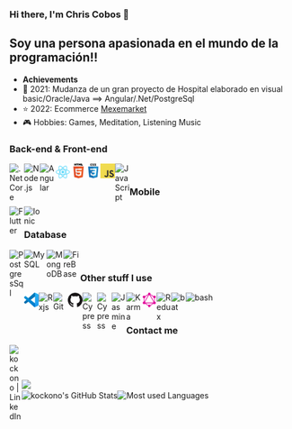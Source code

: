 ### Hi there, I'm Chris Cobos 👋

<!-- [![Website](https://img.shields.io/website?label=codeSTACKr.com&style=for-the-badge&url=https%3A%2F%2Fcodestackr.com)](https://codestackr.com) -->

## Soy una persona apasionada en el mundo de la programación!!

- **Achievements**
- 🥅 2021: Mudanza de un gran proyecto de Hospital elaborado en visual basic/Oracle/Java ==> Angular/.Net/PostgreSql
- :star: 2022: Ecommerce [Mexemarket](https://mexemarket.com.mx/) 
- :video_game: Hobbies: Games, Meditation, Listening Music

### Back-end & Front-end
<img align="left" alt=".NetCore" width="26px" src="https://upload.wikimedia.org/wikipedia/commons/thumb/e/ee/.NET_Core_Logo.svg/2048px-.NET_Core_Logo.svg.png" />
<img align="left" alt="Node.js" width="28px" src="https://cdn.iconscout.com/icon/free/png-256/node-js-1174925.png" />

<img align="left" alt="Angular" width="26px" src="https://cdn.icon-icons.com/icons2/2699/PNG/512/angular_logo_icon_169595.png"/>
<img align="left" alt="React" width="30px" src="https://raw.githubusercontent.com/github/explore/80688e429a7d4ef2fca1e82350fe8e3517d3494d/topics/react/react.png" />
<img align="left" alt="HTML5" width="26px" src="https://raw.githubusercontent.com/github/explore/80688e429a7d4ef2fca1e82350fe8e3517d3494d/topics/html/html.png" />
<img align="left" alt="CSS3" width="26px" src="https://raw.githubusercontent.com/github/explore/80688e429a7d4ef2fca1e82350fe8e3517d3494d/topics/css/css.png" />
<img align="left" alt="JavaScript" width="26px" src="https://raw.githubusercontent.com/github/explore/80688e429a7d4ef2fca1e82350fe8e3517d3494d/topics/javascript/javascript.png" />
<img align="left" alt="JavaScript" width="26px" src="https://cdn-icons-png.flaticon.com/512/5968/5968381.png" />

<br />

### Mobile
<img align="left" alt="Flutter" width="26px" src="https://cdn.iconscout.com/icon/free/png-512/flutter-2038877-1720090.png"/>
<img align="left" alt="Ionic" width="32px" src="https://ionicframework.com/blog/wp-content/uploads/2016/08/ionic-icon-150x150.png"/>

<br />

### Database
<img align="left" alt="PostgresSql" width="26px" src="https://cdn.iconscout.com/icon/free/png-256/postgresql-226047.png"/>
<img align="left" alt="MySQL" width="40px" src="https://d1.awsstatic.com/asset-repository/products/amazon-rds/1024px-MySQL.ff87215b43fd7292af172e2a5d9b844217262571.png" />
<img align="left" alt="MongoDB" width="30px" src="https://img.icons8.com/color/452/mongodb.png" />
<img align="left" alt="FireBase" width="30px" src="https://miro.medium.com/max/400/1*JktK87FL_sqDDnuxHxe6Fw.png" />
<br />

### Other stuff I use
<img align="left" alt="Visual Studio Code" width="26px" src="https://raw.githubusercontent.com/github/explore/80688e429a7d4ef2fca1e82350fe8e3517d3494d/topics/visual-studio-code/visual-studio-code.png" />
<img align="left" alt="Rxjs" width="26px" src="https://rxjs.dev/generated/images/marketing/home/Rx_Logo-512-512.png"/>
<img align="left" alt="Git" width="26px" src="https://cdn.worldvectorlogo.com/logos/git-icon.svg" />
<img align="left" alt="GitHub" width="26px" src="https://raw.githubusercontent.com/github/explore/78df643247d429f6cc873026c0622819ad797942/topics/github/github.png" />
<img align="left" alt="Cypress" width="26x" src="https://media-asgard.s3.eu-west-1.amazonaws.com/5c0f3742-3c2f-4f5e-807d-97edb94a283e_Cypress_icon.png" />
<img align="left" alt="Cypress" width="26x" src="https://nx.dev/documentation/shared/jest-logo.png" />
<img align="left" alt="Jasmine" width="26x" src="https://upload.wikimedia.org/wikipedia/en/2/22/Logo_jasmine.svg" />
<img align="left" alt="Karma" width="28x" src="https://i.blogs.es/bba3ba/jasminekarmaspoke1/1366_2000.png" />

<img align="left" alt="GraphQL" width="26px" src="https://raw.githubusercontent.com/github/explore/80688e429a7d4ef2fca1e82350fe8e3517d3494d/topics/graphql/graphql.png" />

<img align="left" alt="Redux" width="26px" src="http://nightdeveloper.net/wp-content/uploads/2018/01/logo.png" />
<img align="left" alt="bat" width="26px" src="https://cdn-icons-png.flaticon.com/512/5199/5199981.png" />
<img align="left" alt="bash" width="60px" src="https://cdn.icon-icons.com/icons2/2699/PNG/512/gnu_bash_logo_icon_170080.png" />
<br />

<!-- <img align="left" alt="Sass" width="26px" src="https://raw.githubusercontent.com/github/explore/80688e429a7d4ef2fca1e82350fe8e3517d3494d/topics/sass/sass.png" /> -->

<br />

### Contact me

<!-- [<img align="left" alt="kockono.com" width="22px" src="https://raw.githubusercontent.com/iconic/open-iconic/master/svg/globe.svg" />][website] -->
[<img align="left" alt="kockono | LinkedIn" width="22px" src="https://cdn.jsdelivr.net/npm/simple-icons@v3/icons/linkedin.svg" />][linkedin]

<br />

[website]: Construcción
[linkedin]: https://www.linkedin.com/in/chris-marquez-cobos
<br />

<img src="https://github-profile-trophy.vercel.app/?username=kockono&column=7"/>

<div>
    <img align="left" alt="kockono's GitHub Stats"  src="https://github-readme-stats.vercel.app/api?username=kockono&count_private=true&show_icons=true&hide_border=true"/>
    <img align="left" alt="Most used Languages"  src="https://github-readme-stats.vercel.app/api/top-langs/?username=kockono&layout=compact&hide_border=true"/>
</div>

<!-- <img align="left" alt="Deno" width="26px" src="https://raw.githubusercontent.com/github/explore/361e2821e2dea67711cde99c9c40ed357061cf27/topics/deno/deno.png" /> -->

